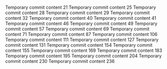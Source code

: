 Temporary commit content 21
Temporary commit content 25
Temporary commit content 28
Temporary commit content 29
Temporary commit content 32
Temporary commit content 40
Temporary commit content 41
Temporary commit content 46
Temporary commit content 49
Temporary commit content 57
Temporary commit content 69
Temporary commit content 71
Temporary commit content 87
Temporary commit content 106
Temporary commit content 111
Temporary commit content 127
Temporary commit content 131
Temporary commit content 154
Temporary commit content 155
Temporary commit content 169
Temporary commit content 183
Temporary commit content 195
Temporary commit content 204
Temporary commit content 230
Temporary commit content 236

